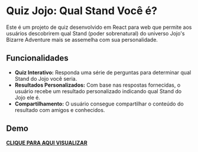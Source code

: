 # Quiz Jojo: Qual Stand Você é?

Este é um projeto de quiz desenvolvido em React para web que permite aos usuários descobrirem qual Stand (poder sobrenatural) do universo Jojo's Bizarre Adventure mais se assemelha com sua personalidade.

## Funcionalidades

- **Quiz Interativo:** Responda uma série de perguntas para determinar qual Stand do Jojo você seria.
- **Resultados Personalizados:** Com base nas respostas fornecidas, o usuário recebe um resultado personalizado indicando qual Stand do Jojo ele é.
- **Compartilhamento:** O usuário consegue compartilhar o conteúdo do resultado com amigos e conhecidos.

## Demo

[**CLIQUE PARA AQUI VISUALIZAR**](https://jojoquiz.vercel.app/)